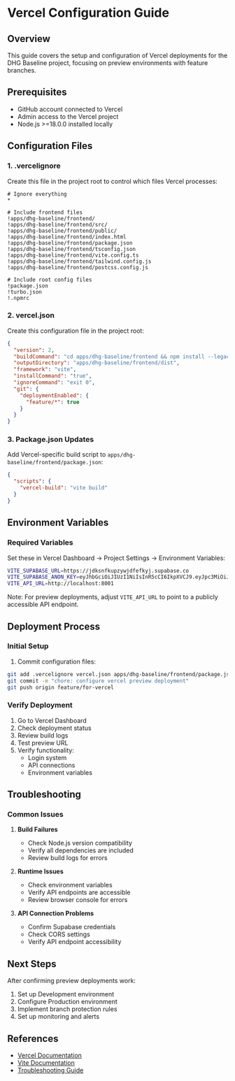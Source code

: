 # Vercel Configuration Guide

## Overview
This guide covers the setup and configuration of Vercel deployments for the DHG Baseline project, focusing on preview environments with feature branches.

## Prerequisites
- GitHub account connected to Vercel
- Admin access to the Vercel project
- Node.js >=18.0.0 installed locally

## Configuration Files

### 1. .vercelignore
Create this file in the project root to control which files Vercel processes:

```text:.vercelignore
# Ignore everything
*

# Include frontend files
!apps/dhg-baseline/frontend/
!apps/dhg-baseline/frontend/src/
!apps/dhg-baseline/frontend/public/
!apps/dhg-baseline/frontend/index.html
!apps/dhg-baseline/frontend/package.json
!apps/dhg-baseline/frontend/tsconfig.json
!apps/dhg-baseline/frontend/vite.config.ts
!apps/dhg-baseline/frontend/tailwind.config.js
!apps/dhg-baseline/frontend/postcss.config.js

# Include root config files
!package.json
!turbo.json
!.npmrc
```

### 2. vercel.json
Create this configuration file in the project root:

```json:vercel.json
{
  "version": 2,
  "buildCommand": "cd apps/dhg-baseline/frontend && npm install --legacy-peer-deps && npm run build",
  "outputDirectory": "apps/dhg-baseline/frontend/dist",
  "framework": "vite",
  "installCommand": "true",
  "ignoreCommand": "exit 0",
  "git": {
    "deploymentEnabled": {
      "feature/*": true
    }
  }
}
```

### 3. Package.json Updates
Add Vercel-specific build script to `apps/dhg-baseline/frontend/package.json`:

```json:apps/dhg-baseline/frontend/package.json
{
  "scripts": {
    "vercel-build": "vite build"
  }
}
```

## Environment Variables

### Required Variables
Set these in Vercel Dashboard → Project Settings → Environment Variables:

```bash
VITE_SUPABASE_URL=https://jdksnfkupzywjdfefkyj.supabase.co
VITE_SUPABASE_ANON_KEY=eyJhbGciOiJIUzI1NiIsInR5cCI6IkpXVCJ9.eyJpc3MiOiJzdXBhYmFzZSIsInJlZiI6Impka3NuZmt1cHp5d2pkZmVma3lqIiwicm9sZSI6ImFub24iLCJpYXQiOjE3MzQxODkwMTMsImV4cCI6MjA0OTc2NTAxM30.035475oKIiE1pSsfQbRoje4-FRT9XDKAk6ScHYtaPsQ
VITE_API_URL=http://localhost:8001
```

Note: For preview deployments, adjust `VITE_API_URL` to point to a publicly accessible API endpoint.

## Deployment Process

### Initial Setup
1. Commit configuration files:
```bash
git add .vercelignore vercel.json apps/dhg-baseline/frontend/package.json
git commit -m "chore: configure vercel preview deployment"
git push origin feature/for-vercel
```

### Verify Deployment
1. Go to Vercel Dashboard
2. Check deployment status
3. Review build logs
4. Test preview URL
5. Verify functionality:
   - Login system
   - API connections
   - Environment variables

## Troubleshooting

### Common Issues

1. **Build Failures**
   - Check Node.js version compatibility
   - Verify all dependencies are included
   - Review build logs for errors

2. **Runtime Issues**
   - Check environment variables
   - Verify API endpoints are accessible
   - Review browser console for errors

3. **API Connection Problems**
   - Confirm Supabase credentials
   - Check CORS settings
   - Verify API endpoint accessibility

## Next Steps

After confirming preview deployments work:
1. Set up Development environment
2. Configure Production environment
3. Implement branch protection rules
4. Set up monitoring and alerts

## References
- [Vercel Documentation](https://vercel.com/docs)
- [Vite Documentation](https://vitejs.dev/guide/)
- [Troubleshooting Guide](https://vercel.com/guides/troubleshooting-vercel-cli) 